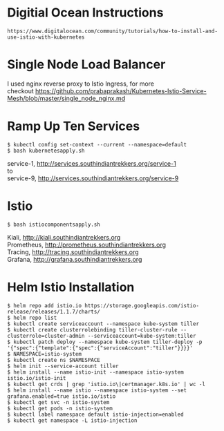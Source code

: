 # Digitial Ocean Instructions

`https://www.digitalocean.com/community/tutorials/how-to-install-and-use-istio-with-kubernetes`

# Single Node Load Balancer
I used nginx reverse proxy to Istio Ingress, for more <br />
checkout https://github.com/prabaprakash/Kubernetes-Istio-Service-Mesh/blob/master/single_node_nginx.md
# Ramp Up Ten Services

```
$ kubectl config set-context --current --namespace=default
$ bash kubernetesapply.sh
```
service-1, http://services.southindiantrekkers.org/service-1 <br />
to <br />
service-9, http://services.southindiantrekkers.org/service-9 <br />

# Istio 

```
$ bash istiocomponentsapply.sh
```
Kiali, http://kiali.southindiantrekkers.org <br />
Prometheus, http://prometheus.southindiantrekkers.org <br />
Tracing, http://tracing.southindiantrekkers.org <br />
Grafana, http://grafana.southindiantrekkers.org <br />

# Helm Istio Installation
```
$ helm repo add istio.io https://storage.googleapis.com/istio-release/releases/1.1.7/charts/
$ helm repo list
$ kubectl create serviceaccount --namespace kube-system tiller
$ kubectl create clusterrolebinding tiller-cluster-rule --clusterrole=cluster-admin --serviceaccount=kube-system:tiller
$ kubectl patch deploy --namespace kube-system tiller-deploy -p '{"spec":{"template":{"spec":{"serviceAccount":"tiller"}}}}'
$ NAMESPACE=istio-system
$ kubectl create ns $NAMESPACE
$ helm init --service-account tiller
$ helm install --name istio-init --namespace istio-system istio.io/istio-init
$ kubectl get crds | grep 'istio.io\|certmanager.k8s.io' | wc -l
$ helm install --name istio --namespace istio-system --set grafana.enabled=true istio.io/istio
$ kubectl get svc -n istio-system
$ kubectl get pods -n istio-system
$ kubectl label namespace default istio-injection=enabled
$ kubectl get namespace -L istio-injection
```
